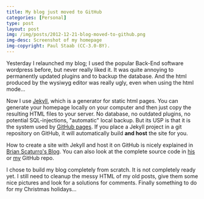 ```yaml
--- 
title: My blog just moved to GitHub
categories: [Personal]
type: post
layout: post
img: /img/posts/2012-12-21-blog-moved-to-github.png
img-desc: Screenshot of my homepage
img-copyright: Paul Staab (CC-3.0-BY).
---
```


Yesterday I relaunched my blog; I used the popular Back-End software
wordpress before, but never really liked it. It was quite annoying to
permanently updated plugins and to backup the database. And the html produced by
the wysiwyg editor was really ugly, even when using the html mode...

Now I use [Jekyll](http://www.jekyll.com "Jekyll Homepage"), which is a
generator for static html pages. You can generate your homepage locally on your
computer and then just copy the resulting HTML files to your server. No
database, no outdated plugins, no potential SQL-injections, "automatic" local
backup.
But its USP is that it is the system used by [GitHub pages](http://pages.github.com). 
If you place a Jekyll project in a git repository on GitHub, it will
automatically build **and host** the site for you.

How to create a site with Jekyll and host it on GitHub is nicely explained in
[Brian Scaturro\'s Blog](http://brianscaturro.com/2012/06/12/blog-with-jekyll-and-github.html).
You can also look at the complete source code in 
[his](https://github.com/brianium/brianium.github.com) or 
[my](https://github.com/paulstaab/paulstaab.github.com) GitHub repo.

I chose to build my blog completely from scratch. It is not completely ready
yet. I still need to cleanup the messy HTML of my old posts, give them some nice
pictures and look for a solutions for comments. Finally something to do for my
Christmas holidays... 
